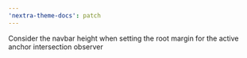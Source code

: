 ```yaml
---
'nextra-theme-docs': patch
---
```


Consider the navbar height when setting the root margin for the active anchor intersection observer
